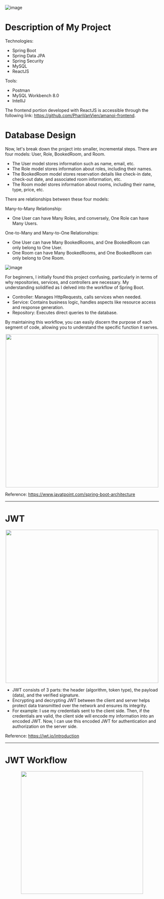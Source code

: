 ![image](https://github.com/PhanVanVien/amanoi-backend/assets/84467489/6dddbe77-6008-4011-b280-3fd56b02a548)<h1>Description of My Project</h1>
Technologies:

- Spring Boot
- Spring Data JPA
- Spring Security
- MySQL
- ReactJS

Tools:

- Postman
- MySQL Workbench 8.0
- IntelliJ

The frontend portion developed with ReactJS is accessible through the following link: https://github.com/PhanVanVien/amanoi-frontend.
<h1>Database Design</h1>
Now, let's break down the project into smaller, incremental steps. There are four models: User, Role, BookedRoom, and Room.

- The User model stores information such as name, email, etc.
- The Role model stores information about roles, including their names.
- The BookedRoom model stores reservation details like check-in date, check-out date, and associated room information, etc.
- The Room model stores information about rooms, including their name, type, price, etc.

There are relationships between these four models:

Many-to-Many Relationship:

- One User can have Many Roles, and conversely, One Role can have Many Users.

One-to-Many and Many-to-One Relationships:

- One User can have Many BookedRooms, and One BookedRoom can only belong to One User.
- One Room can have Many BookedRooms, and One BookedRoom can only belong to One Room.

![image](https://github.com/PhanVanVien/amanoi-backend/assets/84467489/8bbcc24a-bc72-4eff-b761-94fd469a2206)

For beginners, I initially found this project confusing, particularly in terms of why repositories, services, and controllers are necessary. 
My understanding solidified as I delved into the workflow of Spring Boot.

- Controller: Manages HttpRequests, calls services when needed.
- Service: Contains business logic, handles aspects like resource access and response generation.
- Repository: Executes direct queries to the database.

By maintaining this workflow, you can easily discern the purpose of each segment of code, allowing you to understand the specific function it serves.

<p align="center">
<img src="https://github.com/PhanVanVien/amanoi-backend/assets/84467489/638575c5-0871-4b27-943f-ac3f1135c796" width="500"> </img>
</p>

Reference: https://www.javatpoint.com/spring-boot-architecture
<hr/>
<h1>JWT</h1>
<p align="center">
  <img align="center" src="https://github.com/PhanVanVien/amanoi-backend/assets/84467489/05636df4-a380-48f4-87af-f549d28afa76" width="500"> </img>
</p>

- JWT consists of 3 parts: the header (algorithm, token type), the payload (data), and the verified signature.
- Encrypting and decrypting JWT between the client and server helps protect data transmitted over the network and ensures its integrity.
- For example: I use my credentials sent to the client side. Then, if the credentials are valid, the client side will encode my information into an encoded JWT. Now, I can use this encoded JWT for authentication and authorization on the server side.

Reference: https://jwt.io/introduction
<hr/>
<h1>JWT Workflow</h1>
<p align="center">
  <img src="https://github.com/PhanVanVien/amanoi-backend/assets/84467489/c3cafbb1-79fe-4bd1-9882-1976bf27a9d9" width="400"></img>
</p>
